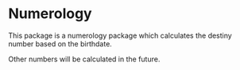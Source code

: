 # Numerology

This package is a numerology package which calculates the destiny number based on the birthdate.

Other numbers will be calculated in the future.
